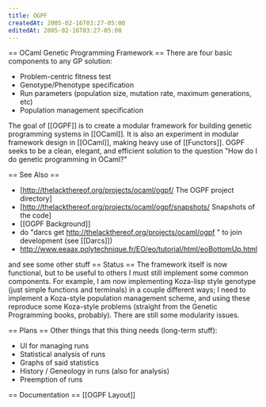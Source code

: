 ```yaml
---
title: OGPF
createdAt: 2005-02-16T03:27-05:00
editedAt: 2005-02-16T03:27-05:00
---
```


== OCaml Genetic Programming Framework ==
There are four basic components to any GP solution:

* Problem-centric fitness test
* Genotype/Phenotype specification
* Run parameters (population size, mutation rate, maximum generations, etc)
* Population management specification

The goal of [[OGPF]] is to create a modular framework for building genetic programming systems in [[OCaml]]. It is also an experiment in modular framework design in [[OCaml]], making heavy use of [[Functors]]. OGPF seeks to be a clean, elegant, and efficient solution to the question "How do I do genetic programming in OCaml?"

== See Also ==
* [http://thelackthereof.org/projects/ocaml/ogpf/ The OGPF project directory]
* [http://thelackthereof.org/projects/ocaml/ogpf/snapshots/ Snapshots of the code]
* [[OGPF Background]]
* do <nowiki> "darcs get http://thelackthereof.org/projects/ocaml/ogpf " </nowiki> to join development (see [[Darcs]])
* http://www.eeaax.polytechnique.fr/EO/eo/tutorial/html/eoBottomUp.html

and see some other stuff
== Status ==
The framework itself is now functional, but to be useful to others I must still implement some common components. For example, I am now implementing Koza-lisp style genotype (just simple functions and terminals) in a couple different ways; I need to implement a Koza-style population management scheme, and using these reproduce some Koza-style problems (straight from the Genetic Programming books, probably). There are still some modularity issues.

== Plans ==
Other things that this thing needs (long-term stuff):
* UI for managing runs
* Statistical analysis of runs
* Graphs of said statistics
* History / Geneology in runs (also for analysis)
* Preemption of runs

== Documentation ==
[[OGPF Layout]]


